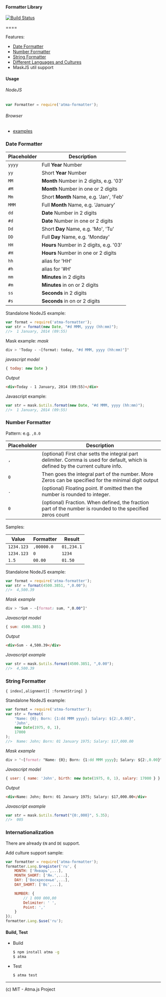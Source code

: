 #### Formatter Library
[![Build Status](https://travis-ci.org/atmajs/util-format.png?branch=master)](https://travis-ci.org/atmajs/util-format)

====

Features:

- [Date Formatter](#date-formatter)
- [Number Formatter](#number-formatter)
- [String Formatter](#string-formatter)
- [Different Languages and Cultures](#internationalization)
- MaskJS util support

#### Usage
###### NodeJS
```javascript
var Formatter = require('atma-formatter');
```
###### Browser
- [examples](examples)

### Date Formatter


Placeholder | Description
--- | ---
`yyyy` | Full **Year** Number
`yy` | Short **Year** Number
`MM` | **Month** Number in 2 digits, e.g. '03'
`#M` | **Month** Number in one or 2 digits
`Mm` | Short **Month** Name, e.g. 'Jan', 'Feb'
`MMM` | Full **Month** Name, e.g. 'January'
`dd` | **Date** Number in 2 digits
`#d` | **Date** Number in one or 2 digits
`Dd` | Short **Day** Name, e.g. 'Mo', 'Tu'
`DD` | Full **Day** Name, e.g. 'Monday'
`HH` | **Hours** Number in 2 digits, e.g. '03'
`#H` | **Hours** Number in one or 2 digits
`hh` | alias for 'HH'
`#h` | alias for '#H'
`mm` | **Minutes** in 2 digits
`#m` | **Minutes** in on or 2 digits
`ss` | **Seconds** in 2 digits
`#s` | **Seconds** in on or 2 digits

Standalone NodeJS example:
```javascript
var format = require('atma-formatter');
var str = format(new Date, "#d MMM, yyyy (hh:mm)");
//>  1 January, 2014 (09:55)
```

Mask example:
_mask_
```sass
div > 'Today - ~[format: today, "#d MMM, yyyy (hh:mm)"]'
```
_javascript model_
```javascript
{ today: new Date }
```

_Output_
```html
<div>Today - 1 January, 2014 (09:55)</div>
```

Javascript example:
```javascript
var str = mask.$utils.format(new Date, "#d MMM, yyyy (hh:mm)");
//>  1 January, 2014 (09:55)
```

### Number Formatter

Pattern: e.g. `,0.0`

Placeholder | Description
--- | ---
`,` | (optional) First char setts the integral part delimiter. Comma is used for default, which is defined by the current culture info.
`0` | Then goes the integral part of the number. More Zeros can be specified for the minimal digit output
`.` | (optional) Floating point. If omitted then the number is rounded to integer.
`0` | (optional) Fraction. When defined, the fraction part of the number is rounded to the specified zeros count

Samples:

Value | Formatter | Result
--- | --- | ---
`1234.123` | `,00000.0` | `01,234.1`
`1234.123` | `0` | `1234`
`1.5` | `00.00` | `01.50`


Standalone NodeJS example:
```javascript
var format = require('atma-formatter');
var str = format(4500.3851, ",0.00");
//>  4,500.39
```

_Mask example_
```css
div > 'Sum - ~[format: sum, ",0.00"]'
```

_Javascript model_
```javascript
{ sum: 4500.3851 }
```

_Output_
```html
<div>Sum - 4,500.39</div>
```

_Javascript example_
```javascript
var str = mask.$utils.format(4500.3851, ",0.00");
//>  4,500.39
```

### String Formatter
`{ index[,alignment][ :formatString] }`


Standalone NodeJS example:
```javascript
var format = require('atma-formatter');
var str = format(
	"Name: {0}; Born: {1:dd MMM yyyy}; Salary: ${2:,0.00}",
	'John',
	new Date(1975, 0, 1),
	17000
);
//>  Name: John; Born: 01 January 1975; Salary: $17,000.00
```


_Mask example_
```css
div > '~[format: "Name: {0}; Born: {1:dd MMM yyyy}; Salary: ${2:,0.00}", user.name, user.birth, user.salary]'
```

_Javascript model_
```javascript
{ user: { name: 'John', birth: new Date(1975, 0, 1), salary: 17000 } }
```

_Output_
```html
<div>Name: John; Born: 01 January 1975; Salary: $17,000.00</div>
```

_Javascript example_
```javascript
var str = mask.$utils.format("{0:,000}", 5.35);
//>  005
```


### Internationalization
There are already `EN` and `DE` support.

Add culture support sample:
```javascript
var formatter = require('atma-formatter');
formatter.Lang.$register('ru', {
	MONTH: ['Январь',...],
	MONTH_SHORT: ['Ян.',...],
	DAY: ['Воскресенье',...],
	DAY_SHORT: ['Bc',...],

	NUMBER: {
		// 1 000 000,00
		Delimiter: ' ',
		Point: ','
	}
});
formatter.Lang.$use('ru');
```

#### Build, Test
- Build

	```bash
	$ npm install atma -g
	$ atma
	```

- Test

	```bash
	$ atma test
	```

----
(c) MIT - Atma.js Project